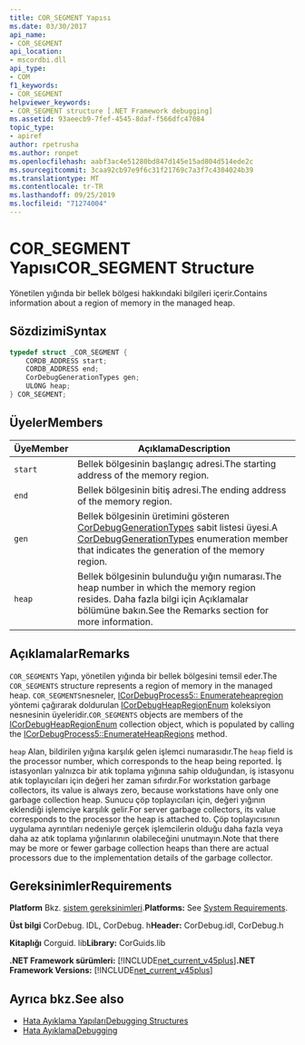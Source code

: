 ```yaml
---
title: COR_SEGMENT Yapısı
ms.date: 03/30/2017
api_name:
- COR_SEGMENT
api_location:
- mscordbi.dll
api_type:
- COM
f1_keywords:
- COR_SEGMENT
helpviewer_keywords:
- COR_SEGMENT structure [.NET Framework debugging]
ms.assetid: 93aeecb9-7fef-4545-8daf-f566dfc47084
topic_type:
- apiref
author: rpetrusha
ms.author: ronpet
ms.openlocfilehash: aabf3ac4e51280bd847d145e15ad804d514ede2c
ms.sourcegitcommit: 3caa92cb97e9f6c31f21769c7a3f7c4304024b39
ms.translationtype: MT
ms.contentlocale: tr-TR
ms.lasthandoff: 09/25/2019
ms.locfileid: "71274004"
---
```

# <a name="cor_segment-structure"></a><span data-ttu-id="011cb-102">COR_SEGMENT Yapısı</span><span class="sxs-lookup"><span data-stu-id="011cb-102">COR_SEGMENT Structure</span></span>
<span data-ttu-id="011cb-103">Yönetilen yığında bir bellek bölgesi hakkındaki bilgileri içerir.</span><span class="sxs-lookup"><span data-stu-id="011cb-103">Contains information about a region of memory in the managed heap.</span></span>  
  
## <a name="syntax"></a><span data-ttu-id="011cb-104">Sözdizimi</span><span class="sxs-lookup"><span data-stu-id="011cb-104">Syntax</span></span>  
  
```cpp  
typedef struct _COR_SEGMENT {  
    CORDB_ADDRESS start;            
    CORDB_ADDRESS end;              
    CorDebugGenerationTypes gen;    
    ULONG heap;                     
} COR_SEGMENT;  
```  
  
## <a name="members"></a><span data-ttu-id="011cb-105">Üyeler</span><span class="sxs-lookup"><span data-stu-id="011cb-105">Members</span></span>  
  
|<span data-ttu-id="011cb-106">Üye</span><span class="sxs-lookup"><span data-stu-id="011cb-106">Member</span></span>|<span data-ttu-id="011cb-107">Açıklama</span><span class="sxs-lookup"><span data-stu-id="011cb-107">Description</span></span>|  
|------------|-----------------|  
|`start`|<span data-ttu-id="011cb-108">Bellek bölgesinin başlangıç adresi.</span><span class="sxs-lookup"><span data-stu-id="011cb-108">The starting address of the memory region.</span></span>|  
|`end`|<span data-ttu-id="011cb-109">Bellek bölgesinin bitiş adresi.</span><span class="sxs-lookup"><span data-stu-id="011cb-109">The ending address of the memory region.</span></span>|  
|`gen`|<span data-ttu-id="011cb-110">Bellek bölgesinin üretimini gösteren [CorDebugGenerationTypes](cordebuggenerationtypes-enumeration.md) sabit listesi üyesi.</span><span class="sxs-lookup"><span data-stu-id="011cb-110">A [CorDebugGenerationTypes](cordebuggenerationtypes-enumeration.md) enumeration member that indicates the generation of the memory region.</span></span>|  
|`heap`|<span data-ttu-id="011cb-111">Bellek bölgesinin bulunduğu yığın numarası.</span><span class="sxs-lookup"><span data-stu-id="011cb-111">The heap number in which the memory region resides.</span></span> <span data-ttu-id="011cb-112">Daha fazla bilgi için Açıklamalar bölümüne bakın.</span><span class="sxs-lookup"><span data-stu-id="011cb-112">See the Remarks section for more information.</span></span>|  
  
## <a name="remarks"></a><span data-ttu-id="011cb-113">Açıklamalar</span><span class="sxs-lookup"><span data-stu-id="011cb-113">Remarks</span></span>  
 <span data-ttu-id="011cb-114">`COR_SEGMENTS` Yapı, yönetilen yığında bir bellek bölgesini temsil eder.</span><span class="sxs-lookup"><span data-stu-id="011cb-114">The `COR_SEGMENTS` structure represents a region of memory in the managed heap.</span></span>  <span data-ttu-id="011cb-115">`COR_SEGMENTS`nesneler, [ICorDebugProcess5:: Enumerateheapregion](icordebugprocess5-enumerateheapregions-method.md) yöntemi çağırarak doldurulan [ICorDebugHeapRegionEnum](icordebugheapsegmentenum-interface.md) koleksiyon nesnesinin üyeleridir.</span><span class="sxs-lookup"><span data-stu-id="011cb-115">`COR_SEGMENTS` objects are members of the [ICorDebugHeapRegionEnum](icordebugheapsegmentenum-interface.md) collection object, which is populated by calling the [ICorDebugProcess5::EnumerateHeapRegions](icordebugprocess5-enumerateheapregions-method.md) method.</span></span>  
  
 <span data-ttu-id="011cb-116">`heap` Alan, bildirilen yığına karşılık gelen işlemci numarasıdır.</span><span class="sxs-lookup"><span data-stu-id="011cb-116">The `heap` field is the processor number, which corresponds to the heap being reported.</span></span> <span data-ttu-id="011cb-117">İş istasyonları yalnızca bir atık toplama yığınına sahip olduğundan, iş istasyonu atık toplayıcıları için değeri her zaman sıfırdır.</span><span class="sxs-lookup"><span data-stu-id="011cb-117">For workstation garbage collectors, its value is always zero, because workstations have only one garbage collection heap.</span></span> <span data-ttu-id="011cb-118">Sunucu çöp toplayıcıları için, değeri yığının eklendiği işlemciye karşılık gelir.</span><span class="sxs-lookup"><span data-stu-id="011cb-118">For server garbage collectors, its value corresponds to the processor the heap is attached to.</span></span> <span data-ttu-id="011cb-119">Çöp toplayıcısının uygulama ayrıntıları nedeniyle gerçek işlemcilerin olduğu daha fazla veya daha az atık toplama yığınlarının olabileceğini unutmayın.</span><span class="sxs-lookup"><span data-stu-id="011cb-119">Note that there may be more or fewer garbage collection heaps than there are actual processors due to the implementation details of the garbage collector.</span></span>  
  
## <a name="requirements"></a><span data-ttu-id="011cb-120">Gereksinimler</span><span class="sxs-lookup"><span data-stu-id="011cb-120">Requirements</span></span>  
 <span data-ttu-id="011cb-121">**Platform** Bkz. [sistem gereksinimleri](../../get-started/system-requirements.md).</span><span class="sxs-lookup"><span data-stu-id="011cb-121">**Platforms:** See [System Requirements](../../get-started/system-requirements.md).</span></span>  
  
 <span data-ttu-id="011cb-122">**Üst bilgi** CorDebug. IDL, CorDebug. h</span><span class="sxs-lookup"><span data-stu-id="011cb-122">**Header:** CorDebug.idl, CorDebug.h</span></span>  
  
 <span data-ttu-id="011cb-123">**Kitaplığı** Corguid. lib</span><span class="sxs-lookup"><span data-stu-id="011cb-123">**Library:** CorGuids.lib</span></span>  
  
 <span data-ttu-id="011cb-124">**.NET Framework sürümleri:** [!INCLUDE[net_current_v45plus](../../../../includes/net-current-v45plus-md.md)]</span><span class="sxs-lookup"><span data-stu-id="011cb-124">**.NET Framework Versions:** [!INCLUDE[net_current_v45plus](../../../../includes/net-current-v45plus-md.md)]</span></span>  
  
## <a name="see-also"></a><span data-ttu-id="011cb-125">Ayrıca bkz.</span><span class="sxs-lookup"><span data-stu-id="011cb-125">See also</span></span>

- [<span data-ttu-id="011cb-126">Hata Ayıklama Yapıları</span><span class="sxs-lookup"><span data-stu-id="011cb-126">Debugging Structures</span></span>](debugging-structures.md)
- [<span data-ttu-id="011cb-127">Hata Ayıklama</span><span class="sxs-lookup"><span data-stu-id="011cb-127">Debugging</span></span>](index.md)

